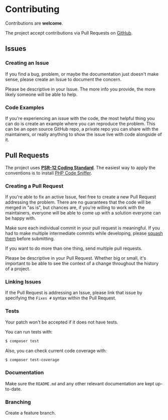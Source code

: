 # Contributing

Contributions are **welcome**.

The project accept contributions via Pull Requests on [GitHub](https://github.com/erayaydin/fingerprint-laravel).

## Issues

### Creating an Issue

If you find a bug, problem, or maybe the documentation just doesn't make sense, please create an Issue to document the
concern.

Please be descriptive in your Issue. The more info you provide, the more likely someone will be able to help.

### Code Examples

If you're experiencing an issue with the code, the most helpful thing you can do is create an example where you can
reproduce the problem. This can be an open source GitHub repo, a private repo you can share with the maintainers, or
really anything to show the issue live with code alongside of it.

## Pull Requests

The project uses **[PSR-12 Coding Standard](https://github.com/php-fig/fig-standards/blob/master/accepted/PSR-12-extended-coding-style-guide.md)**.
The easiest way to apply the conventions is to install [PHP Code Sniffer](http://pear.php.net/package/PHP_CodeSniffer).

### Creating a Pull Request

If you're able to fix an active Issue, feel free to create a new Pull Request addressing the problem. There are no
guarantees that the code will be merged in "as is", but chances are, if you're willing to work with the maintainers,
everyone will be able to come up with a solution everyone can be happy with.

Make sure each individual commit in your pull request is meaningful. If you had to make multiple intermediate commits
while developing, please [squash them](http://www.git-scm.com/book/en/v2/Git-Tools-Rewriting-History#Changing-Multiple-Commit-Messages)
before submitting.

If you want to do more than one thing, send multiple pull requests.

Please be descriptive in your Pull Request. Whether big or small, it's important to be able to see the context of a
change throughout the history of a project.

### Linking Issues
If the Pull Request is addressing an Issue, please link that issue by specifying the `Fixes #` syntax within
the Pull Request.

### Tests

Your patch won't be accepted if it does not have tests.

You can run tests with:

``` bash
$ composer test
```

Also, you can check current code coverage with:

``` bash
$ composer test-coverage
```

### Documentation

Make sure the `README.md` and any other relevant documentation are kept up-to-date.

### Branching

Create a feature branch.
